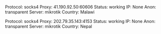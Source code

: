 Protocol: socks4
Proxy: 41.190.92.50:60606
Status: working
IP: None
Anon: transparent
Server: mikrotik
Country: Malawi

Protocol: socks4
Proxy: 202.79.35.143:4153
Status: working
IP: None
Anon: transparent
Server: mikrotik
Country: Nepal

